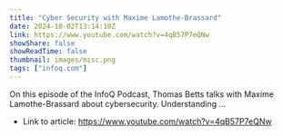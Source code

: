 ```yaml
---
title: "Cyber Security with Maxime Lamothe-Brassard"
date: 2024-10-02T13:14:10Z
link: https://www.youtube.com/watch?v=4qB57P7eQNw
showShare: false
showReadTime: false
thumbnail: images/misc.png
tags: ["infoq.com"]
---
```

On this episode of the InfoQ Podcast, Thomas Betts talks with Maxime Lamothe-Brassard about cybersecurity. Understanding ...

- Link to article: https://www.youtube.com/watch?v=4qB57P7eQNw
